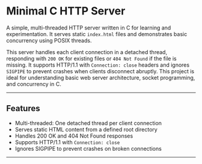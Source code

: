 # Minimal C HTTP Server

A simple, multi-threaded HTTP server written in C for learning and experimentation. It serves static `index.html` files and demonstrates basic concurrency using POSIX threads.

This server handles each client connection in a detached thread, responding with `200 OK` for existing files or `404 Not Found` if the file is missing. 
It supports HTTP/1.1 with `Connection: close` headers and ignores `SIGPIPE` to prevent crashes when clients disconnect abruptly. 
This project is ideal for understanding basic web server architecture, socket programming, and concurrency in C.

---

## Features

- Multi-threaded: One detached thread per client connection  
- Serves static HTML content from a defined root directory  
- Handles 200 OK and 404 Not Found responses  
- Supports HTTP/1.1 with `Connection: close`  
- Ignores SIGPIPE to prevent crashes on broken connections  

---
